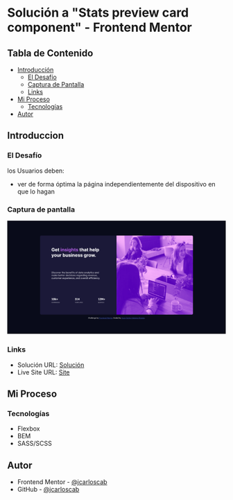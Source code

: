 # Solución a "Stats preview card component" - Frontend Mentor

## Tabla de Contenido

- [Introducción](#introduccion)
  - [El Desafío](#el-desafio)
  - [Captura de Pantalla](#captura-de-pantalla)
  - [Links](#links)
- [Mi Proceso](#mi-proceso)
  - [Tecnologías](#tecnologías)
- [Autor](#autor)

## Introduccion

### El Desafío

los Usuarios deben:

- ver de forma óptima la página independientemente del dispositivo en que lo hagan

### Captura de pantalla

![](./images/screenshot.png)

### Links

- Solución URL: [Solución](https://www.frontendmentor.io/solutions/stats-preview-card-component-crgWjEAqCL)
- Live Site URL: [Site](https://jcarloscab.github.io/stats-preview-card-component-main/)

## Mi Proceso

### Tecnologías

- Flexbox
- BEM
- SASS/SCSS

## Autor

- Frontend Mentor - [@jcarloscab](https://www.frontendmentor.io/profile/jcarloscab)
- GitHub - [@jcarloscab](https://github.com/jcarloscab)

